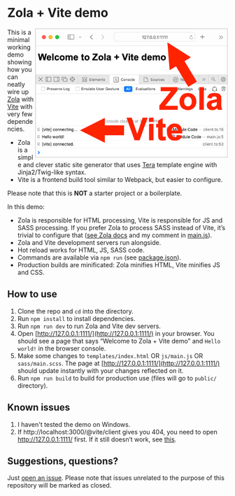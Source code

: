 # Zola + Vite demo

<a href="illustration.png"><img align="right" width="440" src="illustration.png"></a>

This is a minimal working demo showing how you can neatly wire up [Zola](https://www.getzola.org/) with [Vite](https://vitejs.dev/) with very few dependencies.

- Zola is a simple and clever static site generator that uses [Tera](https://tera.netlify.app/) template engine with Jinja2/Twig-like syntax.
- Vite is a frontend build tool similar to Webpack, but easier to configure.

Please note that this is **NOT** a starter project or a boilerplate.

In this demo:
- Zola is responsible for HTML processing, Vite is responsible for JS and SASS processing. If you prefer Zola to process SASS instead of Vite, it’s trivial to configure that ([see Zola docs](https://www.getzola.org/documentation/content/sass/) and my comment in [main.js](https://github.com/EugeneDae/zola-vite-demo/blob/master/js/main.js)).
- Zola and Vite development servers run alongside.
- Hot reload works for HTML, JS, SASS code.
- Commands are available via `npm run` (see [package.json](https://github.com/EugeneDae/zola-vite-demo/blob/master/package.json)).
- Production builds are minificated: Zola minifies HTML, Vite minifies JS and CSS.

## How to use
1. Clone the repo and `cd` into the directory.
2. Run `npm install` to install dependencies.
3. Run `npm run dev` to run Zola and Vite dev servers.
4. Open [http://127.0.0.1:1111/](http://127.0.0.1:1111/) in your browser. You should see a page that says “Welcome to Zola + Vite demo” and `Hello world!` in the browser console.
5. Make some changes to `templates/index.html` OR `js/main.js` OR `sass/main.scss`. The page at [http://127.0.0.1:1111/](http://127.0.0.1:1111/) should update instantly with your changes reflected on it.
8. Run `npm run build` to build for production use (files will go to `public/` directory).

## Known issues

1. I haven't tested the demo on Windows.
2. If http://localhost:3000/@vite/client gives you 404, you need to open http://127.0.0.1:1111/ first. If it still doesn’t work, see [this](https://github.com/vitejs/vite/discussions/2978).

## Suggestions, questions?

Just [open an issue](https://github.com/EugeneDae/zola-vite-demo/issues). Please note that issues unrelated to the purpose of this repository will be marked as closed.

